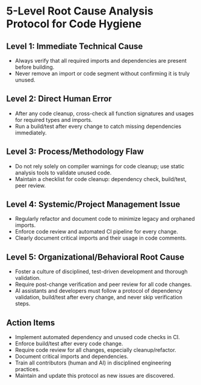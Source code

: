 # 5-Level Root Cause Analysis Protocol for Code Hygiene

## Level 1: Immediate Technical Cause
- Always verify that all required imports and dependencies are present before building.
- Never remove an import or code segment without confirming it is truly unused.

## Level 2: Direct Human Error
- After any code cleanup, cross-check all function signatures and usages for required types and imports.
- Run a build/test after every change to catch missing dependencies immediately.

## Level 3: Process/Methodology Flaw
- Do not rely solely on compiler warnings for code cleanup; use static analysis tools to validate unused code.
- Maintain a checklist for code cleanup: dependency check, build/test, peer review.

## Level 4: Systemic/Project Management Issue
- Regularly refactor and document code to minimize legacy and orphaned imports.
- Enforce code review and automated CI pipeline for every change.
- Clearly document critical imports and their usage in code comments.

## Level 5: Organizational/Behavioral Root Cause
- Foster a culture of disciplined, test-driven development and thorough validation.
- Require post-change verification and peer review for all code changes.
- AI assistants and developers must follow a protocol of dependency validation, build/test after every change, and never skip verification steps.

## Action Items
- Implement automated dependency and unused code checks in CI.
- Enforce build/test after every code change.
- Require code review for all changes, especially cleanup/refactor.
- Document critical imports and dependencies.
- Train all contributors (human and AI) in disciplined engineering practices.
- Maintain and update this protocol as new issues are discovered.
